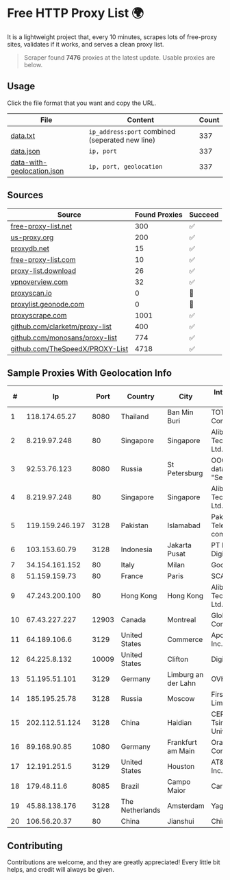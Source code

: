 
# Free HTTP Proxy List 🌍

It is a lightweight project that, every 10 minutes, scrapes lots of free-proxy sites, validates if it works, and serves a clean proxy list.


> Scraper found **7476** proxies at the latest update. Usable proxies are below.

## Usage

Click the file format that you want and copy the URL.


|File|Content|Count|
|----|-------|-----|
|[data.txt](https://raw.githubusercontent.com/themiralay/Proxy-List-World/master/data.txt)|`ip_address:port` combined (seperated new line)|337|
|[data.json](https://raw.githubusercontent.com/themiralay/Proxy-List-World/master/data.json)|`ip, port`|337|
|[data-with-geolocation.json](https://raw.githubusercontent.com/themiralay/Proxy-List-World/master/data-with-geolocation.json)|`ip, port, geolocation`|337|

## Sources

|Source|Found Proxies|Succeed|
|------|-------------|-------|
|[free-proxy-list.net](https://free-proxy-list.net)|300|✅|
|[us-proxy.org](https://www.us-proxy.org)|200|✅|
|[proxydb.net](http://proxydb.net)|15|✅|
|[free-proxy-list.com](https://free-proxy-list.com/?page=&port=&type%5B%5D=http&type%5B%5D=https&up_time=0&search=Search)|10|✅|
|[proxy-list.download](https://www.proxy-list.download/HTTP)|26|✅|
|[vpnoverview.com](https://vpnoverview.com/privacy/anonymous-browsing/free-proxy-servers)|32|✅|
|[proxyscan.io](https://www.proxyscan.io)|0|🚫|
|[proxylist.geonode.com](https://proxylist.geonode.com/api/proxy-list?limit=300&page=1&sort_by=lastChecked&sort_type=desc&protocols=http,https)|0|🚫|
|[proxyscrape.com](https://api.proxyscrape.com/v2/?request=displayproxies&protocol=http&timeout=10000&country=all&ssl=all&anonymity=all)|1001|✅|
|[github.com/clarketm/proxy-list](https://raw.githubusercontent.com/clarketm/proxy-list/master/proxy-list-raw.txt)|400|✅|
|[github.com/monosans/proxy-list](https://raw.githubusercontent.com/monosans/proxy-list/main/proxies/http.txt)|774|✅|
|[github.com/TheSpeedX/PROXY-List](https://raw.githubusercontent.com/TheSpeedX/PROXY-List/master/http.txt)|4718|✅|


## Sample Proxies With Geolocation Info

|#|Ip|Port|Country|City|Internet Service Provider|
|-|--|----|-------|----|-------------------------|
|1|118.174.65.27|8080|Thailand|Ban Min Buri|TOT Public Company Limited|
|2|8.219.97.248|80|Singapore|Singapore|Alibaba (US) Technology Co., Ltd.|
|3|92.53.76.123|8080|Russia|St Petersburg|OOO "Network of data-centers "Selectel"|
|4|8.219.97.248|80|Singapore|Singapore|Alibaba (US) Technology Co., Ltd.|
|5|119.159.246.197|3128|Pakistan|Islamabad|Pakistan Telecommuication company limited|
|6|103.153.60.79|3128|Indonesia|Jakarta Pusat|PT Era Awan Digital|
|7|34.154.161.152|80|Italy|Milan|Google LLC|
|8|51.159.159.73|80|France|Paris|SCALEWAY|
|9|47.243.200.100|80|Hong Kong|Hong Kong|Alibaba (US) Technology Co., Ltd.|
|10|67.43.227.227|12903|Canada|Montreal|GloboTech Communications|
|11|64.189.106.6|3129|United States|Commerce|Apogee Telecom Inc.|
|12|64.225.8.132|10009|United States|Clifton|DigitalOcean, LLC|
|13|51.195.51.101|3129|Germany|Limburg an der Lahn|OVH SAS|
|14|185.195.25.78|3128|Russia|Moscow|First Server Limited|
|15|202.112.51.124|3128|China|Haidian|CERNET2 IX at Tsinghua University|
|16|89.168.90.85|1080|Germany|Frankfurt am Main|Oracle Corporation|
|17|12.191.251.5|3129|United States|Houston|AT&T Services, Inc.|
|18|179.48.11.6|8085|Brazil|Campo Maior|Carnaubanet Ltda|
|19|45.88.138.176|3128|The Netherlands|Amsterdam|Yaglom Labs Ltd|
|20|106.56.20.37|80|China|Jianshui|Chinanet|



## Contributing

Contributions are welcome, and they are greatly appreciated! Every
little bit helps, and credit will always be given.

